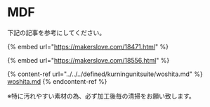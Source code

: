 # MDF

下記の記事を参考にしてください。

{% embed url="https://makerslove.com/18471.html" %}

{% embed url="https://makerslove.com/18556.html" %}

{% content-ref url="../../../defined/kurningunitsuite/woshita.md" %}
[woshita.md](../../../defined/kurningunitsuite/woshita.md)
{% endcontent-ref %}

※特に汚れやすい素材の為、必ず加工後毎の清掃をお願い致します。
